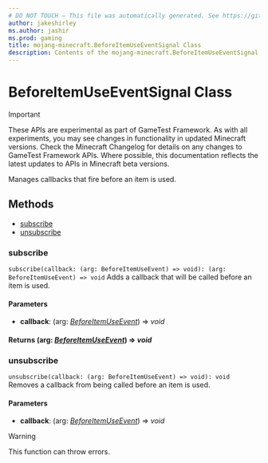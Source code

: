 ```yaml
---
# DO NOT TOUCH — This file was automatically generated. See https://github.com/Mojang/MinecraftApiDocsGenerator to modify descriptions, examples, etc.
author: jakeshirley
ms.author: jashir
ms.prod: gaming
title: mojang-minecraft.BeforeItemUseEventSignal Class
description: Contents of the mojang-minecraft.BeforeItemUseEventSignal class.
---
```

# BeforeItemUseEventSignal Class
>[!IMPORTANT]
>These APIs are experimental as part of GameTest Framework. As with all experiments, you may see changes in functionality in updated Minecraft versions. Check the Minecraft Changelog for details on any changes to GameTest Framework APIs. Where possible, this documentation reflects the latest updates to APIs in Minecraft beta versions.

Manages callbacks that fire before an item is used.

## Methods
- [subscribe](#subscribe)
- [unsubscribe](#unsubscribe)

### **subscribe**
`
subscribe(callback: (arg: BeforeItemUseEvent) => void): (arg: BeforeItemUseEvent) => void
`
Adds a callback that will be called before an item is used.

#### **Parameters**
- **callback**: (arg: [*BeforeItemUseEvent*](BeforeItemUseEvent.md)) => *void*

#### **Returns** (arg: [*BeforeItemUseEvent*](BeforeItemUseEvent.md)) => *void*

### **unsubscribe**
`
unsubscribe(callback: (arg: BeforeItemUseEvent) => void): void
`
Removes a callback from being called before an item is used.

#### **Parameters**
- **callback**: (arg: [*BeforeItemUseEvent*](BeforeItemUseEvent.md)) => *void*
> [!WARNING]
> This function can throw errors.

